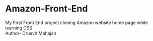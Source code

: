 # Amazon-Front-End
My First Front End project cloning Amazon website home page while learning CSS
<br>
Author- Druavh Mahajan
